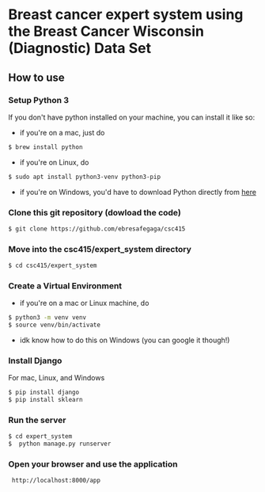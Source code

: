 # Breast cancer expert system using the Breast Cancer Wisconsin (Diagnostic) Data Set


## How to use 

### Setup Python 3

If you don't have python installed on your machine, you can install it like so:

- if you're on a mac, just do

```bash
$ brew install python
```

- if you're on Linux, do
```bash 
$ sudo apt install python3-venv python3-pip
```
- if you're on Windows, you'd have to download Python directly from [here](https://www.python.org/downloads/windows/) 

### Clone this git repository (dowload the code)

```bash
$ git clone https://github.com/ebresafegaga/csc415
```

### Move into the csc415/expert_system directory
```bash 
$ cd csc415/expert_system
```

### Create a Virtual Environment 

- if you're on a mac or Linux machine, do
```bash 
$ python3 -m venv venv
$ source venv/bin/activate
```
- idk know how to do this on Windows (you can google it though!)

### Install Django 
For mac, Linux, and Windows 
```bash 
$ pip install django 
$ pip install sklearn
```

### Run the server 

```bash 
$ cd expert_system
$  python manage.py runserver
```

### Open your browser and use the application

```bash
 http://localhost:8000/app
```
